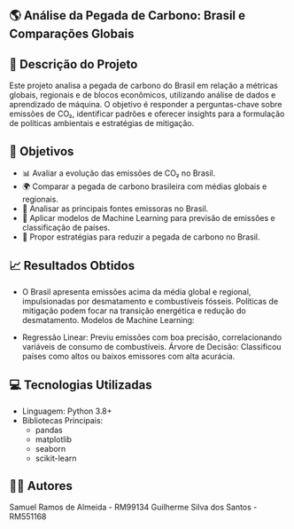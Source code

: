 
## 🌎 Análise da Pegada de Carbono: Brasil e Comparações Globais

## 📝 Descrição do Projeto
Este projeto analisa a pegada de carbono do Brasil em relação a métricas globais, regionais e de blocos econômicos, utilizando análise de dados e aprendizado de máquina. O objetivo é responder a perguntas-chave sobre emissões de CO₂, identificar padrões e oferecer insights para a formulação de políticas ambientais e estratégias de mitigação.

## 🎯 Objetivos
- 📊 Avaliar a evolução das emissões de CO₂ no Brasil.
- 🌍 Comparar a pegada de carbono brasileira com médias globais e regionais.
- 🔎 Analisar as principais fontes emissoras no Brasil.
- 🤖 Aplicar modelos de Machine Learning para previsão de emissões e classificação de países.
- 🌱 Propor estratégias para reduzir a pegada de carbono no Brasil.

## 📈 Resultados Obtidos
- O Brasil apresenta emissões acima da média global e regional, impulsionadas por desmatamento e combustíveis fósseis.
Políticas de mitigação podem focar na transição energética e redução do desmatamento.
Modelos de Machine Learning:

- Regressão Linear: Previu emissões com boa precisão, correlacionando variáveis de consumo de combustíveis.
Árvore de Decisão: Classificou países como altos ou baixos emissores com alta acurácia.

## 💻 Tecnologias Utilizadas
- Linguagem: Python 3.8+
- Bibliotecas Principais:
  - pandas
  - matplotlib
  - seaborn
  - scikit-learn

## 🧑‍💻 Autores
Samuel Ramos de Almeida - RM99134
Guilherme Silva dos Santos - RM551168
